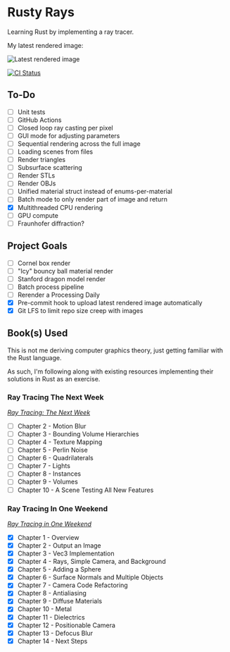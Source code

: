# Rusty Rays

Learning Rust by implementing a ray tracer.

My latest rendered image:

![Latest rendered image](./image.png)

[![CI Status](https://github.com/johnbentcope/rayrusting/actions/workflows/ci.yml/badge.svg)](https://github.com/johnbentcope/rayrusting/actions)

## To-Do

- [ ] Unit tests
- [ ] GitHub Actions
- [ ] Closed loop ray casting per pixel
- [ ] GUI mode for adjusting parameters
- [ ] Sequential rendering across the full image
- [ ] Loading scenes from files
- [ ] Render triangles
- [ ] Subsurface scattering
- [ ] Render STLs
- [ ] Render OBJs
- [ ] Unified material struct instead of enums-per-material
- [ ] Batch mode to only render part of image and return
- [X] Multithreaded CPU rendering
- [ ] GPU compute
- [ ] Fraunhofer diffraction?

## Project Goals

- [ ] Cornel box render
- [ ] "Icy" bouncy ball material render
- [ ] Stanford dragon model render
- [ ] Batch process pipeline
- [ ] Rerender a Processing Daily
- [X] Pre-commit hook to upload latest rendered image automatically
- [X] Git LFS to limit repo size creep with images

## Book(s) Used

This is not me deriving computer graphics theory, just getting familiar with the Rust language.

As such, I'm following along with existing resources implementing their solutions in Rust as an exercise.



### Ray Tracing The Next Week

[_Ray Tracing: The Next Week_](https://raytracing.github.io/books/RayTracingTheNextWeek.html)

- [ ] Chapter  2 - Motion Blur
- [ ] Chapter  3 - Bounding Volume Hierarchies
- [ ] Chapter  4 - Texture Mapping
- [ ] Chapter  5 - Perlin Noise
- [ ] Chapter  6 - Quadrilaterals
- [ ] Chapter  7 - Lights
- [ ] Chapter  8 - Instances
- [ ] Chapter  9 - Volumes
- [ ] Chapter 10 - A Scene Testing All New Features

### Ray Tracing In One Weekend

[_Ray Tracing in One Weekend_](https://raytracing.github.io/books/RayTracingInOneWeekend.html)

- [X] Chapter  1 - Overview
- [X] Chapter  2 - Output an Image
- [X] Chapter  3 - Vec3 Implementation
- [X] Chapter  4 - Rays, Simple Camera, and Background
- [X] Chapter  5 - Adding a Sphere
- [X] Chapter  6 - Surface Normals and Multiple Objects
- [X] Chapter  7 - Camera Code Refactoring
- [X] Chapter  8 - Antialiasing
- [X] Chapter  9 - Diffuse Materials
- [X] Chapter 10 - Metal
- [X] Chapter 11 - Dielectrics
- [X] Chapter 12 - Positionable Camera
- [X] Chapter 13 - Defocus Blur
- [X] Chapter 14 - Next Steps
